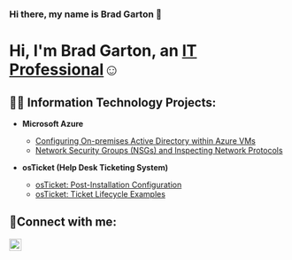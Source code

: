 ### Hi there, my name is Brad Garton 👋
<h1>Hi, I'm Brad Garton, an <a href="https://linkedin.com/in/bradley-garton-128916155/">IT Professional</a>☺</h1>
<h2>👨‍💻 Information Technology Projects:</h2>

- <b>Microsoft Azure</b>
  - [Configuring On-premises Active Directory within Azure VMs](https://github.com/bradgarton13/configure-ad)
  - [Network Security Groups (NSGs) and Inspecting Network Protocols](https://github.com/bradgarton13/azure-network-protocols)

- <b>osTicket (Help Desk Ticketing System)</b>
  - [osTicket: Post-Installation Configuration](https://github.com/bradgarton13/post-install-config)
  - [osTicket: Ticket Lifecycle Examples](https://github.com/bradgarton13/ticket-lifecycle)


<h2>🤳Connect with me:</h2>

[<img align="left" alt="Josh | LinkedIn" width="22px" src="https://cdn.jsdelivr.net/npm/simple-icons@v3/icons/linkedin.svg" />][linkedin]


[linkedin]: [https://linkedin.com/in/Bradgarton](https://www.linkedin.com/in/bradley-garton-128916155/)

